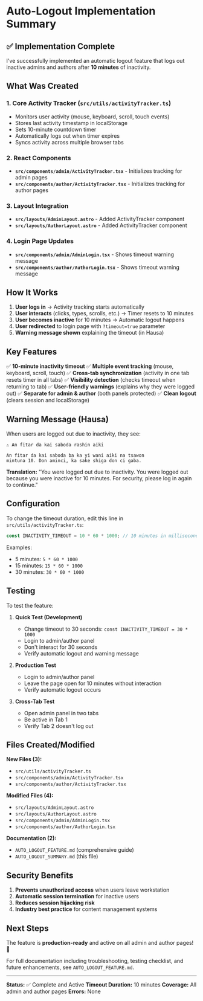 # Auto-Logout Implementation Summary

## ✅ Implementation Complete

I've successfully implemented an automatic logout feature that logs out inactive admins and authors after **10 minutes** of inactivity.

## What Was Created

### 1. Core Activity Tracker (`src/utils/activityTracker.ts`)
- Monitors user activity (mouse, keyboard, scroll, touch events)
- Stores last activity timestamp in localStorage
- Sets 10-minute countdown timer
- Automatically logs out when timer expires
- Syncs activity across multiple browser tabs

### 2. React Components
- **`src/components/admin/ActivityTracker.tsx`** - Initializes tracking for admin pages
- **`src/components/author/ActivityTracker.tsx`** - Initializes tracking for author pages

### 3. Layout Integration
- **`src/layouts/AdminLayout.astro`** - Added ActivityTracker component
- **`src/layouts/AuthorLayout.astro`** - Added ActivityTracker component

### 4. Login Page Updates
- **`src/components/admin/AdminLogin.tsx`** - Shows timeout warning message
- **`src/components/author/AuthorLogin.tsx`** - Shows timeout warning message

## How It Works

1. **User logs in** → Activity tracking starts automatically
2. **User interacts** (clicks, types, scrolls, etc.) → Timer resets to 10 minutes
3. **User becomes inactive** for 10 minutes → Automatic logout happens
4. **User redirected** to login page with `?timeout=true` parameter
5. **Warning message shown** explaining the timeout (in Hausa)

## Key Features

✅ **10-minute inactivity timeout**
✅ **Multiple event tracking** (mouse, keyboard, scroll, touch)
✅ **Cross-tab synchronization** (activity in one tab resets timer in all tabs)
✅ **Visibility detection** (checks timeout when returning to tab)
✅ **User-friendly warnings** (explains why they were logged out)
✅ **Separate for admin & author** (both panels protected)
✅ **Clean logout** (clears session and localStorage)

## Warning Message (Hausa)

When users are logged out due to inactivity, they see:

```
⚠️ An fitar da kai saboda rashin aiki

An fitar da kai saboda ba ka yi wani aiki na tsawon 
mintuna 10. Don aminci, ka sake shiga don ci gaba.
```

**Translation:** "You were logged out due to inactivity. You were logged out because you were inactive for 10 minutes. For security, please log in again to continue."

## Configuration

To change the timeout duration, edit this line in `src/utils/activityTracker.ts`:

```typescript
const INACTIVITY_TIMEOUT = 10 * 60 * 1000; // 10 minutes in milliseconds
```

Examples:
- 5 minutes: `5 * 60 * 1000`
- 15 minutes: `15 * 60 * 1000`
- 30 minutes: `30 * 60 * 1000`

## Testing

To test the feature:

1. **Quick Test (Development)**
   - Change timeout to 30 seconds: `const INACTIVITY_TIMEOUT = 30 * 1000`
   - Login to admin/author panel
   - Don't interact for 30 seconds
   - Verify automatic logout and warning message

2. **Production Test**
   - Login to admin/author panel
   - Leave the page open for 10 minutes without interaction
   - Verify automatic logout occurs

3. **Cross-Tab Test**
   - Open admin panel in two tabs
   - Be active in Tab 1
   - Verify Tab 2 doesn't log out

## Files Created/Modified

**New Files (3):**
- `src/utils/activityTracker.ts`
- `src/components/admin/ActivityTracker.tsx`
- `src/components/author/ActivityTracker.tsx`

**Modified Files (4):**
- `src/layouts/AdminLayout.astro`
- `src/layouts/AuthorLayout.astro`
- `src/components/admin/AdminLogin.tsx`
- `src/components/author/AuthorLogin.tsx`

**Documentation (2):**
- `AUTO_LOGOUT_FEATURE.md` (comprehensive guide)
- `AUTO_LOGOUT_SUMMARY.md` (this file)

## Security Benefits

1. **Prevents unauthorized access** when users leave workstation
2. **Automatic session termination** for inactive users
3. **Reduces session hijacking risk**
4. **Industry best practice** for content management systems

## Next Steps

The feature is **production-ready** and active on all admin and author pages! 🎉

For full documentation including troubleshooting, testing checklist, and future enhancements, see `AUTO_LOGOUT_FEATURE.md`.

---

**Status:** ✅ Complete and Active
**Timeout Duration:** 10 minutes
**Coverage:** All admin and author pages
**Errors:** None
